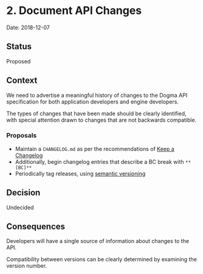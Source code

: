 # 2. Document API Changes

Date: 2018-12-07

## Status

Proposed

## Context

We need to advertise a meaningful history of changes to the Dogma API
specification for both application developers and engine developers.

The types of changes that have been made should be clearly identified, with
special attention drawn to changes that are not backwards compatible.

### Proposals

- Maintain a `CHANGELOG.md` as per the recommendations of [Keep a Changelog]
- Additionally, begin changelog entries that describe a BC break with `**[BC]**`
- Periodically tag releases, using [semantic versioning]

## Decision

Undecided

## Consequences

Developers will have a single source of information about changes to the API.

Compatibility between versions can be clearly determined by examining the
version number.

<!-- references -->
[Keep a Changelog]: https://keepachangelog.com/en/1.0.0/
[semantic versioning]: https://semver.org/spec/v2.0.0.html

